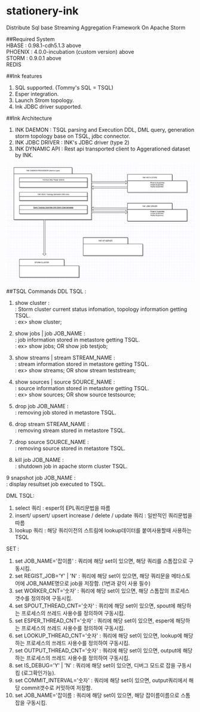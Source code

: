 # stationery-ink
Distribute Sql base Streaming Aggregation Framework On Apache Storm

##Required System    
HBASE : 0.98.1-cdh5.1.3 above    
PHOENIX : 4.0.0-incubation (custom version) above    
STORM : 0.9.0.1 above    
REDIS    

##Ink features
1. SQL supported. (Tommy's SQL = TSQL)    
2. Esper integration.    
3. Launch Strom topology.    
4. Ink JDBC driver supported.    

##Ink Architecture
1. INK DAEMON : TSQL parsing and Execution DDL, DML query, generation storm topology base on TSQL, jdbc connector.  
2. INK JDBC DRIVER : INK's JDBC driver (type 2)  
3. INK DYNAMIC API : Rest api transported client to Aggerationed dataset by INK.  

![GitHub Logo](/ink.png)

##TSQL Commands
DDL TSQL :  
1. show cluster :   
: Storm cluster current status infomation, topology information getting TSQL.  
: ex> show cluster;  

2. show jobs | job JOB_NAME :  
: job information stored in metastore getting TSQL.  
: ex> show jobs; OR show job testjob;  

3. show streams | stream STREAM_NAME :   
: stream information stored in metastore getting TSQL.  
: ex> show streams; OR show stream teststream;  

4. show sources | source SOURCE_NAME :  
: source information stored in metastore getting TSQL.  
: ex> show sources; OR show source testsource;  

5. drop job JOB_NAME :  
: removing job stored in metastore TSQL.  

6. drop stream STREAM_NAME :  
: removing stream stored in metastore TSQL.  

7. drop source SOURCE_NAME :  
: removing source stored in metastore TSQL.  

8. kill job JOB_NAME :  
: shutdown job in apache storm cluster TSQL.  

9  snapshot job JOB_NAME :  
: display resultset job executed to TSQL.  
 
DML TSQL:
1. select 쿼리 : esper의 EPL쿼리문법을 따름  
2. insert/ upsert/ upsert increase / delete / update 쿼리 : 일반적인 쿼리문법을 따름  
3. lookup 쿼리 : 해당 쿼리이전의 스트림에 lookup데이터를 붙여사용할때 사용하는 TSQL  
 
SET :  
1. set JOB_NAME='잡이름' : 쿼리에 해당 set이 있으면, 해당 쿼리를 스톰잡으로 구동시킴.  
2. set REGIST_JOB='Y' | 'N' : 쿼리에 해당 set이 있으면, 해당 쿼리문을 메타스토어에 JOB_NAME명으로 job을 저장함. (1번과 같이 사용 필수)   
3. set WORKER_CNT='숫자' : 쿼리에 해당 set이 있으면, 해당 스톰잡의 프로세스 갯수를 정의하여 구동시킴.  
4. set SPOUT_THREAD_CNT='숫자' : 쿼리에 해당 set이 있으면, spout에 해당하는 프로세스의 쓰레드 사용수를 정의하여 구동시킴.  
5. set ESPER_THREAD_CNT='숫자' : 쿼리에 해당 set이 있으면, esper에 해당하는 프로세스의 쓰레드 사용수를 정의하여 구동시킴.  
6. set LOOKUP_THREAD_CNT='숫자' : 쿼리에 해당 set이 있으면, lookup에 해당하는 프로세스의 쓰레드 사용수를 정의하여 구동시킴.  
7. set OUTPUT_THREAD_CNT='숫자' : 쿼리에 해당 set이 있으면, output에 해당하는 프로세스의 쓰레드 사용수를 정의하여 구동시킴.  
8. set IS_DEBUG='Y' | 'N' : 쿼리에 해당 set이 있으면, 디버그 모드로 잡을 구동시킴 (로그확인가능).  
9. set COMMIT_INTERVAL='숫자' : 쿼리에 해당 set이 있으면, output쿼리에서 해당 commit갯수로 커밋하여 저장함.  
10. set JOB_NAME='잡이름 : 쿼리에 해당 set이 있으면, 해당 잡이름이름으로 스톰잡을 구동시킴.  
